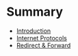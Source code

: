 # Summary

* [Introduction](README.md)
* [Internet Protocols](./networking/internet-protocols.md)
* [Redirect & Forward](./networking/redirect-forward.md)

